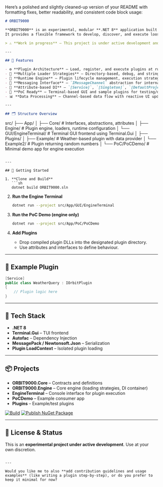 Here’s a polished and slightly cleaned-up version of your README with formatting fixes, better readability, and consistent code block usage:

```markdown
# ORBIT9000

**ORBIT9000** is an experimental, modular **.NET 8** application built with a dynamic plugin-based architecture.  
It provides a flexible framework to develop, discover, and execute loosely coupled plugins, supporting runtime composition and dependency injection.

> ⚠️ **Work in progress** – This project is under active development and not yet production-ready.

---

## 🧩 Features

- ⚙️ **Plugin Architecture** – Load, register, and execute plugins at runtime.
- 🔌 **Multiple Loader Strategies** – Directory-based, debug, and string-array plugin loaders.
- 🧠 **Runtime Engine** – Plugin lifecycle management, execution strategy, and state handling.
- 💬 **Messaging Interface** – `IMessageChannel` abstraction for internal communication.
- 🧰 **Attribute-based DI** – `[Service]`, `[Singleton]`, `[DefaultProject]` and other custom attributes.
- 🧪 **PoC Ready** – Terminal-based GUI and sample plugins for testing/demos.
- 📊 **Data Processing** – Channel-based data flow with reactive UI updates.

---

## 🗂️ Structure Overview

```

src/
├── App/
│   ├── Core/                  # Interfaces, abstractions, attributes
│   ├── Engine/                # Plugin engine, loaders, runtime configuration
│   └── GUI/EngineTerminal/    # Terminal GUI frontend using Terminal.Gui
│
├── Plugins/
│   ├── Example/               # Weather-based plugin with data provider
│   └── Example2/              # Plugin returning random numbers
│
└── PoC/PoCDemo/               # Minimal demo app for engine execution

````

---

## 🚀 Getting Started

1. **Clone and Build**
   ```sh
   dotnet build ORBIT9000.sln
````

2. **Run the Engine Terminal**

   ```sh
   dotnet run --project src/App/GUI/EngineTerminal
   ```

3. **Run the PoC Demo (engine only)**

   ```sh
   dotnet run --project src/App/PoC/PoCDemo
   ```

4. **Add Plugins**

   * Drop compiled plugin DLLs into the designated plugin directory.
   * Use attributes and interfaces to define behaviour.

---

## 🧱 Example Plugin

```csharp
[Service]
public class WeatherQuery : IOrbitPlugin
{
    // Plugin logic here
}
```

---

## 🔧 Tech Stack

* **.NET 8**
* **Terminal.Gui** – TUI frontend
* **Autofac** – Dependency Injection
* **MessagePack / Newtonsoft.Json** – Serialization
* **Plugin LoadContext** – Isolated plugin loading

---

## 📦 Projects

* **ORBIT9000.Core** – Contracts and definitions
* **ORBIT9000.Engine** – Core engine (loading strategies, DI container)
* **EngineTerminal** – Console interface for plugin execution
* **PoCDemo** – Example consumer app
* **Plugins** – Example/test plugins

[![Build](https://github.com/ppotepa/ORBIT9000/actions/workflows/build.yml/badge.svg)](https://github.com/ppotepa/ORBIT9000/actions/workflows/build.yml)
[![Publish NuGet Package](https://github.com/ppotepa/ORBIT9000/actions/workflows/nuget-publish.yml/badge.svg)](https://github.com/ppotepa/ORBIT9000/actions/workflows/nuget-publish.yml)

---

## 📜 License & Status

This is an **experimental project under active development**.
Use at your own discretion.

```

---

Would you like me to also **add contribution guidelines and usage examples** (like writing a plugin step-by-step), or do you prefer to keep it minimal for now?
```
